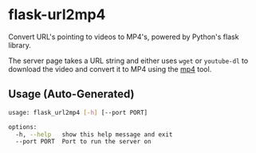 # flask-url2mp4

Convert URL's pointing to videos to MP4's, powered by Python's flask library.

The server page takes a URL string and either uses `wget` or `youtube-dl` to download the video and convert it to MP4 using the [mp4](../bash/mp4.md) tool.

## Usage (Auto-Generated)

```bash
usage: flask_url2mp4 [-h] [--port PORT]

options:
  -h, --help   show this help message and exit
  --port PORT  Port to run the server on

```

